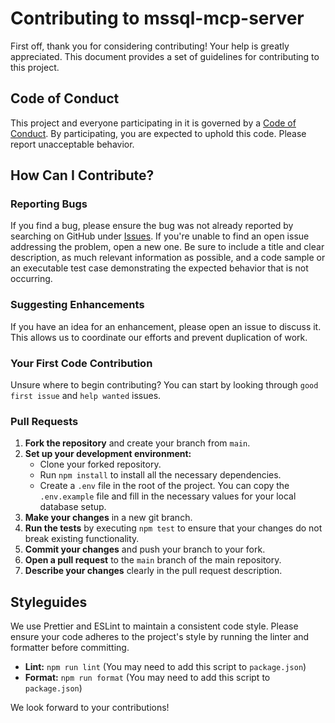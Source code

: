 # Contributing to mssql-mcp-server

First off, thank you for considering contributing! Your help is greatly appreciated. This document provides a set of guidelines for contributing to this project.

## Code of Conduct

This project and everyone participating in it is governed by a [Code of Conduct](CODE_OF_CONDUCT.md). By participating, you are expected to uphold this code. Please report unacceptable behavior.

## How Can I Contribute?

### Reporting Bugs

If you find a bug, please ensure the bug was not already reported by searching on GitHub under [Issues](https://github.com/touhidalam69/node-mssql-mcp-server/issues). If you're unable to find an open issue addressing the problem, open a new one. Be sure to include a title and clear description, as much relevant information as possible, and a code sample or an executable test case demonstrating the expected behavior that is not occurring.

### Suggesting Enhancements

If you have an idea for an enhancement, please open an issue to discuss it. This allows us to coordinate our efforts and prevent duplication of work.

### Your First Code Contribution

Unsure where to begin contributing? You can start by looking through `good first issue` and `help wanted` issues.

### Pull Requests

1.  **Fork the repository** and create your branch from `main`.
2.  **Set up your development environment:** 
    - Clone your forked repository.
    - Run `npm install` to install all the necessary dependencies.
    - Create a `.env` file in the root of the project. You can copy the `.env.example` file and fill in the necessary values for your local database setup.
3.  **Make your changes** in a new git branch.
4.  **Run the tests** by executing `npm test` to ensure that your changes do not break existing functionality.
5.  **Commit your changes** and push your branch to your fork.
6.  **Open a pull request** to the `main` branch of the main repository.
7.  **Describe your changes** clearly in the pull request description.

## Styleguides

We use Prettier and ESLint to maintain a consistent code style. Please ensure your code adheres to the project's style by running the linter and formatter before committing.

- **Lint:** `npm run lint` (You may need to add this script to `package.json`)
- **Format:** `npm run format` (You may need to add this script to `package.json`)

We look forward to your contributions!
